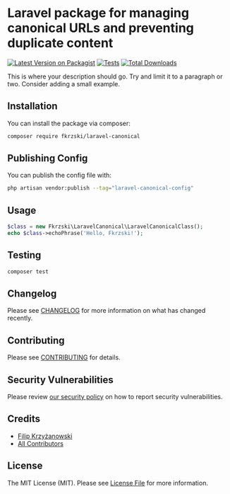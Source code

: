 # Laravel package for managing canonical URLs and preventing duplicate content

[![Latest Version on Packagist](https://img.shields.io/packagist/v/fkrzski/laravel-canonical.svg?style=for-the-badge)](https://packagist.org/packages/fkrzski/laravel-canonical)
[![Tests](https://img.shields.io/github/actions/workflow/status/fkrzski/laravel-canonical/run-tests.yml?branch=main&label=tests&style=for-the-badge)](https://github.com/fkrzski/laravel-canonical/actions/workflows/run-tests.yml)
[![Total Downloads](https://img.shields.io/packagist/dt/fkrzski/laravel-canonical.svg?style=for-the-badge)](https://packagist.org/packages/fkrzski/laravel-canonical)

This is where your description should go. Try and limit it to a paragraph or two. Consider adding a small example.

## Installation

You can install the package via composer:

```bash
composer require fkrzski/laravel-canonical
```

## Publishing Config

You can publish the config file with:

```bash
php artisan vendor:publish --tag="laravel-canonical-config"
```

## Usage

```php
$class = new Fkrzski\LaravelCanonical\LaravelCanonicalClass();
echo $class->echoPhrase('Hello, Fkrzski!');
```

## Testing

```bash
composer test
```

## Changelog

Please see [CHANGELOG](CHANGELOG.md) for more information on what has changed recently.

## Contributing

Please see [CONTRIBUTING](https://github.com/spatie/.github/blob/main/CONTRIBUTING.md) for details.

## Security Vulnerabilities

Please review [our security policy](../../security/policy) on how to report security vulnerabilities.

## Credits

- [Filip Krzyżanowski](https://github.com/fkrzski)
- [All Contributors](../../contributors)

## License

The MIT License (MIT). Please see [License File](LICENSE.md) for more information.
